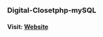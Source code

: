 ### Digital-Closetphp-mySQL
#### Visit: [Website](http://cs.neiu.edu/cs319spring2022/feature5/display.php)
